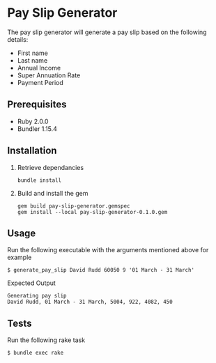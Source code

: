 Pay Slip Generator
======

The pay slip generator will generate a pay slip based on the following details:

* First name
* Last name
* Annual Income
* Super Annuation Rate
* Payment Period

## Prerequisites

* Ruby 2.0.0
* Bundler 1.15.4

## Installation

1. Retrieve dependancies
    ```
    bundle install
    ```
2. Build and install the gem
    ```
    gem build pay-slip-generator.gemspec
    gem install --local pay-slip-generator-0.1.0.gem
    ```

## Usage

Run the following executable with the arguments mentioned above for example

    $ generate_pay_slip David Rudd 60050 9 '01 March - 31 March'

Expected Output

    Generating pay slip
    David Rudd, 01 March - 31 March, 5004, 922, 4082, 450

## Tests

Run the following rake task

    $ bundle exec rake